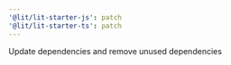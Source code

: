 ```yaml
---
'@lit/lit-starter-js': patch
'@lit/lit-starter-ts': patch
---
```


Update dependencies and remove unused dependencies
